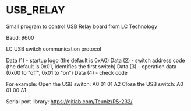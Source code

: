 # USB_RELAY

Small program to control USB Relay board from LC Technology

Baud: 9600

LC USB switch communication protocol

Data (1) - startup logo (the default is 0xA0)
Data (2) - switch address code (the default is 0x01, identifies the first switch) 
Data (3) - operation data (0x00 to "off", 0x01 to "on") 
Data (4) - check code

For example:
Open the USB switch: A0 01 01 A2
Close the USB switch: A0 01 00 A1

Serial port library: https://gitlab.com/Teuniz/RS-232/
